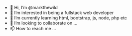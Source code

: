 - 👋 Hi, I’m @markthewild
- 👀 I’m interested in being a fullstack web developer
- 🌱 I’m currently learning html, bootstrap, js, node, php etc
- 💞️ I’m looking to collaborate on ...
- 📫 How to reach me ...

<!---
markthewild/markthewild is a ✨ special ✨ repository because its `README.md` (this file) appears on your GitHub profile.
You can click the Preview link to take a look at your changes.
--->

